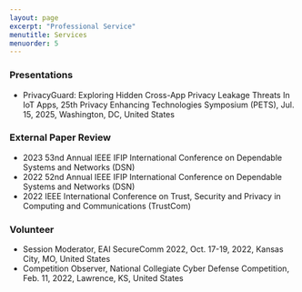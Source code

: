 ```yaml
---
layout: page
excerpt: "Professional Service"
menutitle: Services
menuorder: 5
--- 
```


### __Presentations__
- PrivacyGuard: Exploring Hidden Cross-App Privacy Leakage Threats In IoT Apps, 25th Privacy Enhancing Technologies Symposium (PETS), Jul. 15, 2025, Washington, DC, United States

### __External Paper Review__
- 2023 53nd Annual IEEE IFIP International Conference on Dependable Systems and Networks (DSN)
- 2022 52nd Annual IEEE IFIP International Conference on Dependable Systems and Networks (DSN)
- 2022 IEEE International Conference on Trust, Security and Privacy in Computing and Communications (TrustCom)

### __Volunteer__
- Session Moderator, EAI SecureComm 2022, Oct. 17-19, 2022, Kansas City, MO, United States
- Competition Observer, National Collegiate Cyber Defense Competition, Feb. 11, 2022, Lawrence, KS, United States

